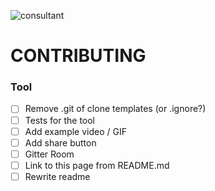 ![consultant](http://i.imgur.com/phhV1uY.png)

# CONTRIBUTING

### Tool
- [ ] Remove .git of clone templates (or .ignore?)
- [ ] Tests for the tool
- [ ] Add example video / GIF
- [ ] Add share button
- [ ] Gitter Room
- [ ] Link to this page from README.md
- [ ] Rewrite readme
